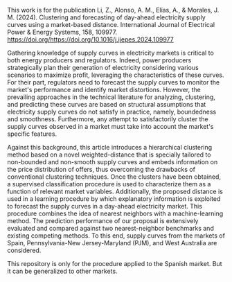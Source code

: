 This work is for the publication Li, Z., Alonso, A. M., Elías, A., & Morales, J. M. (2024). Clustering and forecasting of day-ahead electricity supply curves using a market-based distance. International Journal of Electrical Power & Energy Systems, 158, 109977. https://doi.org/https://doi.org/10.1016/j.ijepes.2024.109977

Gathering knowledge of supply curves in electricity markets is critical to both energy producers and regulators. Indeed, power producers strategically plan their generation of electricity considering various scenarios to maximize profit, leveraging the characteristics of these curves. For their part, regulators need to forecast the supply curves to monitor the market's performance and identify market distortions. However, the prevailing approaches in the technical literature for analyzing, clustering, and predicting these curves are based on structural assumptions that electricity supply curves do not satisfy in practice, namely, boundedness and smoothness. Furthermore, any attempt to satisfactorily cluster the supply curves observed in a market must take into account the market's specific features.

Against this background, this article introduces a hierarchical clustering method based on a novel weighted-distance that is specially tailored to non-bounded and non-smooth supply curves and embeds information on the price distribution of offers, thus overcoming the drawbacks of conventional clustering techniques. Once the clusters have been obtained, a supervised classification procedure is used to characterize them as a function of relevant market variables. Additionally, the proposed distance is used in a learning procedure by which explanatory information is exploited to forecast the supply curves in a day-ahead electricity market. This procedure combines the idea of nearest neighbors with a machine-learning method. The prediction performance of our proposal is extensively evaluated and compared against two nearest-neighbor benchmarks and existing competing methods. To this end, supply curves from the markets of Spain, Pennsylvania-New Jersey-Maryland (PJM), and West Australia are considered.

This repository is only for the procedure applied to the Spanish market. But it can be generalized to other markets.
